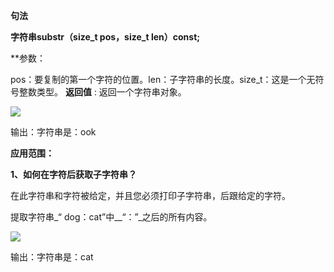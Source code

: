 **句法**

**字符串substr（size_t pos，size_t len）const;**

**参数：

pos：要复制的第一个字符的位置。len：子字符串的长度。size_t：这是一个无符号整数类型。
**返回值** : 返回一个字符串对象。

![](https://i-blog.csdnimg.cn/blog_migrate/6e5aabf548837f8afe86563456526660.png)

输出：字符串是：ook

**应用范围：**

**1、如何在字符后获取子字符串？**

在此字符串和字符被给定，并且您必须打印子字符串，后跟给定的字符。

提取字符串_“ dog：cat”中__“：”_之后的所有内容。

![](https://i-blog.csdnimg.cn/blog_migrate/0a7a8ac43e1d3fe6e76f3ffb3182c04f.png)

输出：字符串是：cat
